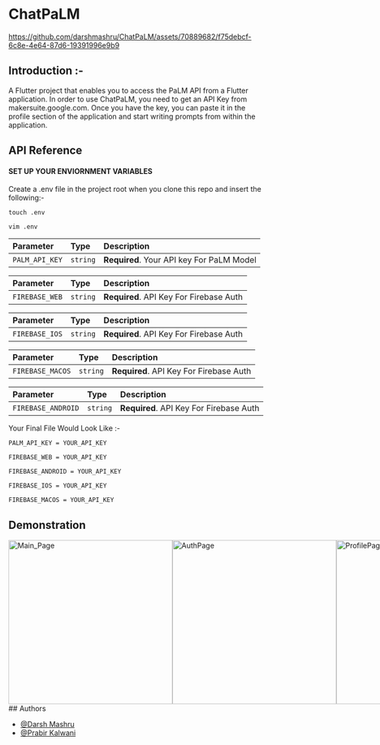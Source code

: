 # ChatPaLM


https://github.com/darshmashru/ChatPaLM/assets/70889682/f75debcf-6c8e-4e64-87d6-19391996e9b9


## Introduction :-

A Flutter project that enables you to access the PaLM API from a Flutter application. In order to use ChatPaLM, you need to get an API Key from makersuite.google.com.
Once you have the key, you can paste it in the profile section of the application and start writing prompts from within the application.

## API Reference

#### SET UP YOUR ENVIORNMENT VARIABLES

Create a .env file in the project root when you clone this repo and insert
the following:-

```http
touch .env
```

```http
vim .env
```

| Parameter      | Type     | Description                               |
| :------------- | :------- | :---------------------------------------- |
| `PALM_API_KEY` | `string` | **Required**. Your API key For PaLM Model |

| Parameter      | Type     | Description                             |
| :------------- | :------- | :-------------------------------------- |
| `FIREBASE_WEB` | `string` | **Required**. API Key For Firebase Auth |

| Parameter      | Type     | Description                             |
| :------------- | :------- | :-------------------------------------- |
| `FIREBASE_IOS` | `string` | **Required**. API Key For Firebase Auth |

| Parameter        | Type     | Description                             |
| :--------------- | :------- | :-------------------------------------- |
| `FIREBASE_MACOS` | `string` | **Required**. API Key For Firebase Auth |

| Parameter          | Type     | Description                             |
| :----------------- | :------- | :-------------------------------------- |
| `FIREBASE_ANDROID` | `string` | **Required**. API Key For Firebase Auth |

Your Final File Would Look Like :-

```http
PALM_API_KEY = YOUR_API_KEY

FIREBASE_WEB = YOUR_API_KEY

FIREBASE_ANDROID = YOUR_API_KEY

FIREBASE_IOS = YOUR_API_KEY

FIREBASE_MACOS = YOUR_API_KEY

```

## Demonstration
<div style="display: flex; justify-content: space-around;">
  <img width="323" alt="Main_Page" src="https://github.com/darshmashru/ChatPaLM/assets/70889682/3f768931-9aef-46d2-b655-c4b84c2e25fc">
  <img width="323" alt="AuthPage" src="https://github.com/darshmashru/ChatPaLM/assets/70889682/ea68f010-3065-4c04-b65e-992efc46110f">
  <img width="323" alt="ProfilePage" src="https://github.com/darshmashru/ChatPaLM/assets/70889682/0c2c9a29-89bb-468b-8e13-06b1aa75cf91">
</div>
## Authors

- [@Darsh Mashru](https://www.github.com/darshmashru)
- [@Prabir Kalwani](https://www.github.com/prabirkalwani)
